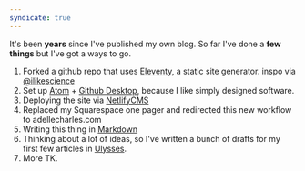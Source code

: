 ```yaml
---
syndicate: true
---
```

It's been __years__ since I've published my own blog. So far I've done a __few things__ but I've got a ways to go.

1. Forked a github repo that uses [Eleventy](https://www.11ty.io/ "Eleventy (11ty)"), a static site generator. inspo via [@ilikescience](https://twitter.com/ilikescience "Matthew Ström")
2. Set up [Atom](https://atom.io/ "Atom.io") + [Github Desktop](https://desktop.github.com/ "GitHub desktop "), because I like simply designed software.
3. Deploying the site via [NetlifyCMS](https://www.netlifycms.org/docs/start-with-a-template/)
4. Replaced my Squarespace one pager and redirected this new workflow to adellecharles.com
5. Writing this thing in [Markdown](https://guides.github.com/features/mastering-markdown/ "MD")
6. Thinking about a lot of ideas, so I've written a bunch of drafts for my first few articles in [Ulysses](https://ulysses.app/ "Ulysses App").
7. More TK.